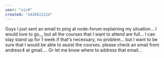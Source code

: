```yaml
---
user: "vjc4"
created: "1426611124"
---
```


Guys I just sent an email to ping at node-forum explaining my situation...
I would love to go,,, but all the courses that I want to attend are full... I can stay stand up for 1 week if that's necessary, no problem... but I want to be sure that I would be able to assist the courses.
please check an email from andresc4 at gmail.... Or let me know where to address that email...

